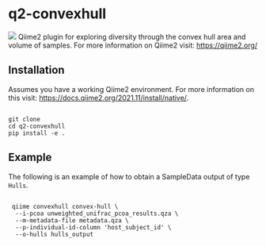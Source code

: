 # q2-convexhull
![](https://github.com/qiime2/q2templates/workflows/ci/badge.svg)
Qiime2 plugin for exploring diversity through the convex hull area and volume of samples. For more information on Qiime2 visit: https://qiime2.org/
## Installation
Assumes you have a working Qiime2 environment. For more information on this visit: https://docs.qiime2.org/2021.11/install/native/.
<pre><code> 
git clone
cd q2-convexhull
pip install -e . 
</pre></code>
 
## Example
The following is an example of how to obtain a <cod>SampleData</code> output of type <code>Hulls</code>.
<pre><code>
 qiime convexhull convex-hull \
  --i-pcoa unweighted_unifrac_pcoa_results.qza \
  --m-metadata-file metadata.qza \
  --p-individual-id-column 'host_subject_id' \
  --o-hulls hulls_output
</pre></code>

  
